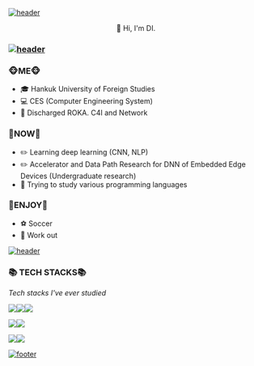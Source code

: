[![header](https://camo.githubusercontent.com/e762731ebb0dee00750438cb33b3e6ee2e6999cc38483fa018ac3e9ad22c804c/68747470733a2f2f63617073756c652d72656e6465722e76657263656c2e6170702f6170693f747970653d776176696e672626636f6c6f723d6772616469656e74266865696768743d3130302673656374696f6e3d68656164657226666f6e7453697a653d3930)](https://camo.githubusercontent.com/e762731ebb0dee00750438cb33b3e6ee2e6999cc38483fa018ac3e9ad22c804c/68747470733a2f2f63617073756c652d72656e6465722e76657263656c2e6170702f6170693f747970653d776176696e672626636f6c6f723d6772616469656e74266865696768743d3130302673656374696f6e3d68656164657226666f6e7453697a653d3930)

<div align="center">👋 Hi, I'm DI. </div>

### [![header](https://camo.githubusercontent.com/7a6101afba1cf35d6ad12e06d223aa6e9dec50932fab0ea8da0ddc36d888decd/68747470733a2f2f63617073756c652d72656e6465722e76657263656c2e6170702f6170693f747970653d7265637426636f6c6f723d6772616469656e74266865696768743d31)](https://camo.githubusercontent.com/7a6101afba1cf35d6ad12e06d223aa6e9dec50932fab0ea8da0ddc36d888decd/68747470733a2f2f63617073756c652d72656e6465722e76657263656c2e6170702f6170693f747970653d7265637426636f6c6f723d6772616469656e74266865696768743d31)

### 🐵ME🐵

- 🎓 Hankuk University of Foreign Studies 
- 💻 CES (Computer Engineering System)
- 🔫 Discharged ROKA. C4I and Network

### 🐒NOW🐒

- ✏️ Learning deep learning (CNN, NLP)
- ✏️ Accelerator and Data Path Research for DNN of Embedded Edge Devices (Undergraduate research)
- 🌱 Trying to study various programming languages

### 💓ENJOY💓

* ⚽ Soccer
* 💪 Work out 

[![header](https://camo.githubusercontent.com/7a6101afba1cf35d6ad12e06d223aa6e9dec50932fab0ea8da0ddc36d888decd/68747470733a2f2f63617073756c652d72656e6465722e76657263656c2e6170702f6170693f747970653d7265637426636f6c6f723d6772616469656e74266865696768743d31)](https://camo.githubusercontent.com/7a6101afba1cf35d6ad12e06d223aa6e9dec50932fab0ea8da0ddc36d888decd/68747470733a2f2f63617073756c652d72656e6465722e76657263656c2e6170702f6170693f747970653d7265637426636f6c6f723d6772616469656e74266865696768743d31)

### 📚 TECH STACKS📚

*Tech stacks I've ever studied*

<img src="https://img.shields.io/badge/Python-3766AB?style=flat-square&logo=Python&logoColor=white"/><img src="https://img.shields.io/badge/Java-007396?style=flat-square&logo=Java&logoColor=white"/><img src="https://img.shields.io/badge/MySQL-4479A1?style=flat-square&logo=MySQL&logoColor=white"/>

<img src="https://img.shields.io/badge/HTML5-E34F26?style=flat-square&logo=HTML5&logoColor=white"/><img src="https://img.shields.io/badge/CSS3-1572B6?style=flat-square&logo=CSS3&logoColor=white"/>

<img src="https://img.shields.io/badge/C-A8B9CC?style=flat-square&logo=C&logoColor=white"/><img src="https://img.shields.io/badge/C%2B%2B-A8B9CC?style=flat-square&logo=C%2B%2B&logoColor=white"/>

[![footer](https://camo.githubusercontent.com/958e1481279f09912913f1132e7e16d7d9a6939ceb7be6d00136f5e7122cc143/68747470733a2f2f63617073756c652d72656e6465722e76657263656c2e6170702f6170693f747970653d776176696e672626636f6c6f723d6772616469656e74266865696768743d3130302673656374696f6e3d666f6f74657226666f6e7453697a653d3930)](https://camo.githubusercontent.com/958e1481279f09912913f1132e7e16d7d9a6939ceb7be6d00136f5e7122cc143/68747470733a2f2f63617073756c652d72656e6465722e76657263656c2e6170702f6170693f747970653d776176696e672626636f6c6f723d6772616469656e74266865696768743d3130302673656374696f6e3d666f6f74657226666f6e7453697a653d3930)

